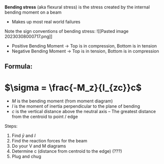 **Bending stress** (aka flexural stress) is the stress created by the internal bending moment on a beam
- Makes up most real world failures

Note the sign conventions of bending stress:
![[Pasted image 20230308000717.png]]
- Positive Bending Moment → Top is in compression, Bottom is in tension
- Negative Bending Moment → Top is in tension, Bottom is in compression

## Formula:
# $\sigma = \frac{-M_z}{I_{zc}}c$
- $M$ is the bending moment (from moment diagram)
- $I$ is the moment of inertia perpendicular to the plane of bending
- $c$ is the vertical distance above the neutral axis
	– The greatest distance from the centroid to point / edge

Steps:
1. Find $\bar{y}$ and $I$
2. Find the reaction forces for the beam
3. Do your V and M diagrams
4. Determine c (distance from centroid to the edge) (???)
5. Plug and chug